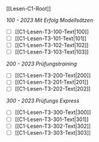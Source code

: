[[Lesen-C1-Root]]

*100 - 2023 Mit Erfolg Modellsätzen*
- [ ] [[C1-Lesen-T3-100-Text|100]]
- [ ] [[C1-Lesen-T3-101-Text|101]]
- [ ] [[C1-Lesen-T3-102-Text|102]]
- [ ] [[C1-Lesen-T3-103-Text|103]]

*200 - 2023 Prüfungstraining*
- [ ] [[C1-Lesen-T3-200-Text|200]]
- [ ] [[C1-Lesen-T3-201-Text|201]]
- [ ] [[C1-Lesen-T3-202-Text|202]]

*300 - 2023 Prüfungs Express*
- [ ] [[C1-Lesen-T3-300-Text|300]]
- [ ] [[C1-Lesen-T3-301-Text|301]]
- [ ] [[C1-Lesen-T3-302-Text|302]]
- [ ] [[C1-Lesen-T3-303-Text|303]]
